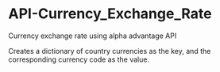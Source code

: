 # API-Currency_Exchange_Rate
Currency exchange rate using alpha advantage API

Creates a dictionary of country currencies as the key, and the corresponding currency code as the value.
